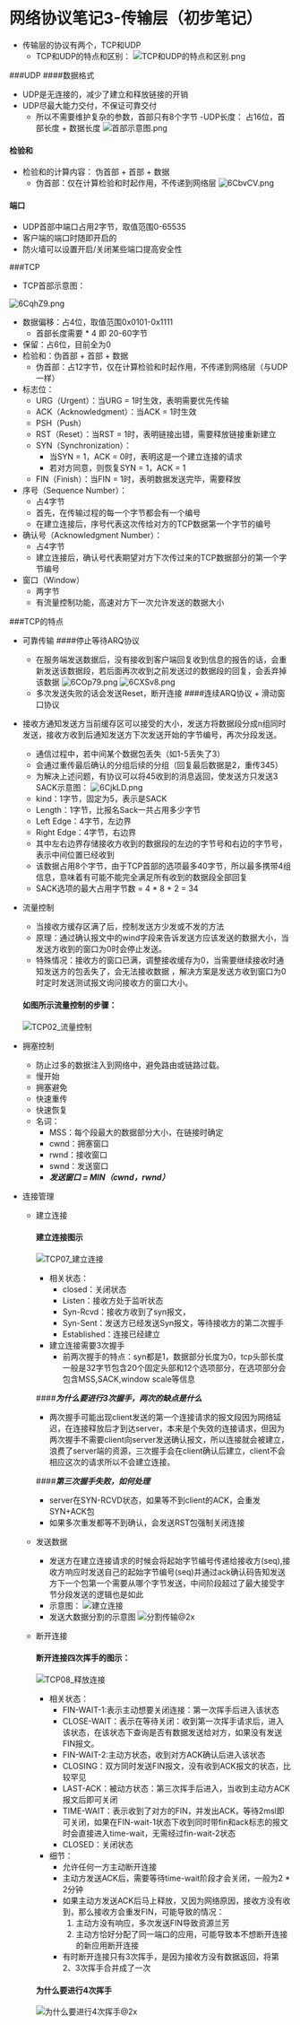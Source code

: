 # 网络协议笔记3-传输层（初步笔记）
- 传输层的协议有两个，TCP和UDP
	- TCP和UDP的特点和区别：
![TCP和UDP的特点和区别.png](https://s3.ax1x.com/2021/02/28/6Cbn7n.png)

###UDP
####数据格式
- UDP是无连接的，减少了建立和释放链接的开销
- UDP尽最大能力交付，不保证可靠交付
	- 所以不需要维护复杂的参数，首部只有8个字节
-UDP长度： 占16位，首部长度 + 数据长度
![首部示意图.png](https://s3.ax1x.com/2021/02/28/6Cbf4P.png)

#### 检验和
- 检验和的计算内容： 伪首部 + 首部 + 数据
	- 伪首部：仅在计算检验和时起作用，不传递到网络层
![6CbvCV.png](https://s3.ax1x.com/2021/02/28/6CbvCV.png)
#### 端口
- UDP首部中端口占用2字节，取值范围0-65535
- 客户端的端口时随即开启的
- 防火墙可以设置开启/关闭某些端口提高安全性

###TCP
- TCP首部示意图：

![6CqhZ9.png](https://s3.ax1x.com/2021/02/28/6CqhZ9.png)

- 数据偏移：占4位，取值范围0x0101-0x1111
	- 首部长度需要 * 4 即 20-60字节	
- 保留：占6位，目前全为0
- 检验和：伪首部 + 首部 + 数据
	- 伪首部：占12字节，仅在计算检验和时起作用，不传递到网络层（与UDP一样）
- 标志位：
	- URG（Urgent）：当URG = 1时生效，表明需要优先传输
	- ACK（Acknowledgment）：当ACK = 1时生效
	- PSH（Push）
	- RST（Reset）：当RST = 1时，表明链接出错，需要释放链接重新建立
	- SYN（Synchronization）：
		- 当SYN = 1，ACK = 0时，表明这是一个建立连接的请求
		- 若对方同意，则恢复SYN = 1，ACK = 1
	- FIN（Finish）：当FIN = 1时，表明数据发送完毕，需要释放
- 序号（Sequence Number）：
	- 占4字节
	- 首先，在传输过程的每一个字节都会有一个编号
	- 在建立连接后，序号代表这次传给对方的TCP数据第一个字节的编号
- 确认号（Acknowledgment Number）：
	- 占4字节
	- 建立连接后，确认号代表期望对方下次传过来的TCP数据部分的第一个字节编号
- 窗口（Window）
	- 两字节
	- 有流量控制功能，高速对方下一次允许发送的数据大小

###TCP的特点
- 可靠传输
####停止等待ARQ协议
	- 在服务端发送数据后，没有接收到客户端回复收到信息的报告的话，会重新发送该数据段，若后面再次收到之前发送过的数据段的回复，会丢弃掉该数据
	![6COp79.png](https://s3.ax1x.com/2021/02/28/6COp79.png)
	![6CXSv8.png](https://s3.ax1x.com/2021/02/28/6CXSv8.png)
	- 多次发送失败的话会发送Reset，断开连接
####连续ARQ协议 + 滑动窗口协议
- 接收方通知发送方当前缓存区可以接受的大小，发送方将数据段分成n组同时发送，接收方收到后通知发送方下次发送开始的字节编号，再次分段发送。
	- 通信过程中，若中间某个数据包丢失（如1-5丢失了3）
	- 会通过重传最后确认的分组后续的分组（回复最后数据是2，重传345）
	- 为解决上述问题，有协议可以将45收到的消息返回，使发送方只发送3
	SACK示意图：
	![6CjkLD.png](https://s3.ax1x.com/2021/02/28/6CjkLD.png)
	- kind：1字节，固定为5，表示是SACK
	- Length：1字节，比报名Sack一共占用多少字节
	- Left Edge：4字节，左边界
	- Right Edge：4字节，右边界
	- 其中左右边界存储接收方收到的数据段的左边的字节号和右边的字节号，表示中间位置已经收到
	- 该数据占用8个字节，由于TCP首部的选项最多40字节，所以最多携带4组信息，意味着有可能不能完全满足所有收到的数据段全部回复
	- SACK选项的最大占用字节数 = 4 * 8 + 2 = 34
- 流量控制
	- 当接收方缓存区满了后，控制发送方少发或不发的方法
	- 原理：通过确认报文中的wind字段来告诉发送方应该发送的数据大小，当发送方收到的窗口为0时会停止发送。
	- 特殊情况：接收方的窗口已满，调整接收缓存为0，当需要继续接收时通知发送方的包丢失了，会无法接收数据 ，解决方案是发送方收到窗口为0时定时发送测试报文询问接收方的窗口大小。
	
	#### 如图所示流量控制的步骤：
	![TCP02_流量控制](https://raw.githubusercontent.com/yukifeng/pictureBed/master/uPic/2021/03/15/TCP02_流量控制.png)
- 拥塞控制
	- 防止过多的数据注入到网络中，避免路由或链路过载。
	- 慢开始
	- 拥塞避免
	- 快速重传
	- 快速恢复
	- 名词：
		- MSS：每个段最大的数据部分大小，在链接时确定
		- cwnd：拥塞窗口
		- rwnd：接收窗口
		- swnd：发送窗口
		-  ***发送窗口 = MIN（cwnd，rwnd）***
- 连接管理
	- 建立连接
		#### 建立连接图示
		![TCP07_建立连接](https://raw.githubusercontent.com/yukifeng/pictureBed/master/uPic/2021/03/15/TCP07_建立连接.png)
		- 相关状态：
			- closed：关闭状态
			- Listen：接收方处于监听状态
			- Syn-Rcvd：接收方收到了syn报文，
			- Syn-Sent：发送方已经发送Syn报文，等待接收方的第二次握手
			- Established：连接已经建立
		- 建立连接需要3次握手
			- 前两次握手的特点：syn都是1，数据部分长度为0，tcp头部长度一般是32字节包含20个固定头部和12个选项部分，在选项部分会包含MSS,SACK,window scale等信息
	
		####***为什么要进行3次握手，两次的缺点是什么***
		* 两次握手可能出现client发送的第一个连接请求的报文段因为网络延迟，在连接释放后才到达server，本来是个失效的连接请求，但因为两次握手不需要client向server发送确认报文，所以连接就会被建立，浪费了server端的资源，三次握手会在client确认后建立，client不会相应这次的请求所以不会建立连接。
		
		####***第三次握手失败，如何处理***
		* server在SYN-RCVD状态，如果等不到client的ACK，会重发SYN+ACK包
		* 如果多次重发都等不到确认，会发送RST包强制关闭连接
	- 发送数据
		- 发送方在建立连接请求的时候会将起始字节编号传递给接收方(seq),接收方响应时发送自己的起始字节编号(seq)并通过ack确认码告知发送方下一个包第一个需要从哪个字节发送，中间阶段超过了最大接受字节分段发送的逻辑也是如此
		- 示意图：
		![建立连接](https://raw.githubusercontent.com/yukifeng/pictureBed/master/uPic/2021/03/16/建立连接.png)
		- 发送大数据分割的示意图
		![分割传输@2x](https://raw.githubusercontent.com/yukifeng/pictureBed/master/uPic/2021/03/16/分割传输@2x.png)
	- 断开连接
	 	#### 断开连接四次挥手的图示：
	 	![TCP08_释放连接](https://raw.githubusercontent.com/yukifeng/pictureBed/master/uPic/2021/03/16/TCP08_释放连接.png)
	 	
		- 相关状态：
			- FIN-WAIT-1:表示主动想要关闭连接：第一次挥手后进入该状态
			- CLOSE-WAIT：表示在等待关闭：收到第一次挥手请求后，进入该状态，在该状态下查询是否有数据发送给对方，如果没有发送FIN报文。
			- FIN-WAIT-2:主动方状态，收到对方ACK确认后进入该状态
			- CLOSING：双方同时发送FIN报文，没有收到ACK报文的状态，比较罕见
			- LAST-ACK：被动方状态：第三次挥手后进入，当收到主动方ACK报文后即可关闭
			- TIME-WAIT：表示收到了对方的FIN，并发出ACK，等待2msl即可关闭，如果在FIN-wait-1状态下收到同时带fin和ack标志的报文时会直接进入time-wait，无需经过fin-wait-2状态
			- CLOSED：关闭状态
		- 细节：
			- 允许任何一方主动断开连接
			- 主动方发送ACK后，需要等待time-wait阶段才会关闭，一般为2 * 2分钟
			- 如果主动方发送ACK后马上释放，又因为网络原因，接收方没有收到，那么接收方会重发FIN，可能导致的情况：
				1. 主动方没有响应，多次发送FIN导致资源兰芳
				2. 主动方恰好分配了同一端口的应用，可能导致本不想断开连接的新应用断开连接 
			- 有时断开连接只有3次挥手，是因为接收方没有数据返回，将第2、3次挥手合并成了一次
		#### 为什么要进行4次挥手
		![为什么要进行4次挥手@2x](https://raw.githubusercontent.com/yukifeng/pictureBed/master/uPic/2021/03/16/WX20210316-110741@2x.png)
			
